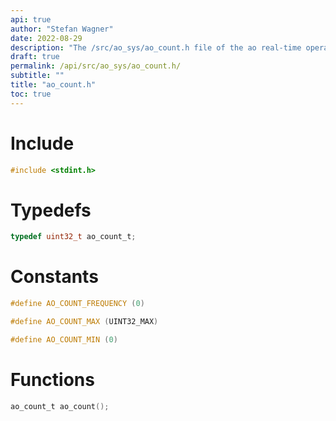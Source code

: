 ```yaml
---
api: true
author: "Stefan Wagner"
date: 2022-08-29
description: "The /src/ao_sys/ao_count.h file of the ao real-time operating system."
draft: true
permalink: /api/src/ao_sys/ao_count.h/
subtitle: ""
title: "ao_count.h"
toc: true
---
```


# Include

```c
#include <stdint.h>
```

# Typedefs

```c
typedef uint32_t ao_count_t;
```

# Constants

```c
#define AO_COUNT_FREQUENCY (0)
```

```c
#define AO_COUNT_MAX (UINT32_MAX)
```

```c
#define AO_COUNT_MIN (0)
```

# Functions

```c
ao_count_t ao_count();
```

